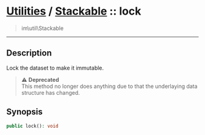 # [Utilities](util.md) / [Stackable](util-Stackable.md) :: lock
 > im\util\Stackable
____

## Description
Lock the dataset to make it immutable.

> :warning: **Deprecated**  
> This method no longer does anything due to that the underlaying data structure has changed.  

## Synopsis
```php
public lock(): void
```
